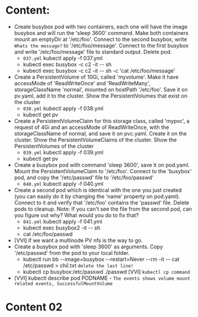 # Content:
- Create busybox pod with two containers, each one will have the image busybox and will run the 'sleep 3600' command. Make both containers mount an emptyDir at '/etc/foo'. Connect to the second busybox, write `Whats the message?` to '/etc/foo/message'. Connect to the first busybox and write '/etc/foo/message' file to standard output. Delete pod.
    - `037.yml` kubectl apply -f 037.yml
    - kubectl exec busybox -c c2 -it -- sh
    - kubectl exec busybox -c c2 -it -- sh -c 'cat /etc/foo/message'
- Create a PersistentVolume of 10Gi, called 'myvolume'. Make it have accessMode of 'ReadWriteOnce' and 'ReadWriteMany', storageClassName 'normal', mounted on hostPath '/etc/foo'. Save it on pv.yaml, add it to the cluster. Show the PersistentVolumes that exist on the cluster
    - `038.yml` kubectl apply -f 038.yml 
    - kubectl get pv
- Create a PersistentVolumeClaim for this storage class, called 'mypvc', a request of 4Gi and an accessMode of ReadWriteOnce, with the storageClassName of normal, and save it on pvc.yaml. Create it on the cluster. Show the PersistentVolumeClaims of the cluster. Show the PersistentVolumes of the cluster
    - `039.yml` kubectl apply -f 039.yml
    - kubectl get pv
- Create a busybox pod with command 'sleep 3600', save it on pod.yaml. Mount the PersistentVolumeClaim to '/etc/foo'. Connect to the 'busybox' pod, and copy the '/etc/passwd' file to '/etc/foo/passwd'
    - `040.yml` kubectl apply -f 040.yml
- Create a second pod which is identical with the one you just created (you can easily do it by changing the 'name' property on pod.yaml). Connect to it and verify that '/etc/foo' contains the 'passwd' file. Delete pods to cleanup. Note: If you can't see the file from the second pod, can you figure out why? What would you do to fix that?
    - `041.yml` kubectl apply -f 041.yml
    - kubectl exec busybox2 -it -- sh
    - cat /etc/foo/passwd
- [VVI] if we want a multinode PV nfs is the way to go.
- Create a busybox pod with 'sleep 3600' as arguments. Copy '/etc/passwd' from the pod to your local folder.
    - kubectl run bb --image=busybox --restart=Never --rm -it -- cat /etc/passwd > chil.txt `delete the last line!`
    - kubectl cp busybox:/etc/passwd ./passwd [VVI] `kubectl cp command`
- [VVI] kubectl describe pod PODNAME - `The events shows volume mount related events, SuccessfulMountVolume`
# Content 02
